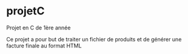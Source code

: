 projetC
=======

Projet en C de 1ère année

Ce projet a pour but de traiter un fichier de produits et de générer une facture finale au format HTML
